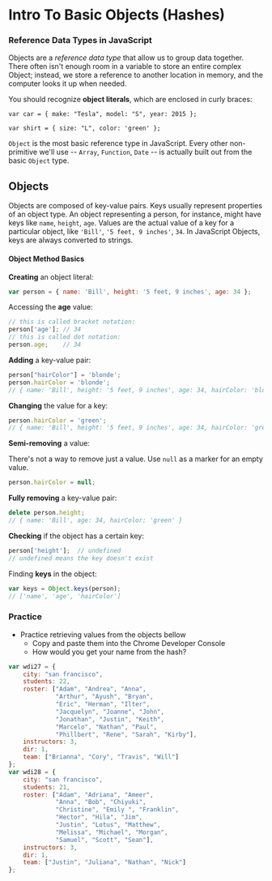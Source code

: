 # Intro To Basic Objects (Hashes)

### Reference Data Types in JavaScript

Objects are a *reference data type* that allow us to group data together. There often isn't enough room in a variable to store an entire complex Object; instead, we store a reference to another location in memory, and the computer looks it up when needed.

You should recognize **object literals**, which are enclosed in curly braces:

  ```
  var car = { make: "Tesla", model: "S", year: 2015 };
  ```
  ```
  var shirt = { size: "L", color: 'green' };
  ```

`Object` is the most basic reference type in JavaScript. Every other non-primitive we'll use -- `Array`, `Function`, `Date` -- is actually built out from the basic `Object` type.

## Objects

Objects are composed of key-value pairs.  Keys usually represent properties of an object type.   An object representing a person, for instance, might have keys like `name`, `height`, `age`.  Values are the actual value of a key for a particular object, like `'Bill'`, `'5 feet, 9 inches'`, `34`. In JavaScript Objects, keys are always converted to strings.


#### Object Method Basics

**Creating** an object literal:

```js
var person = { name: 'Bill', height: '5 feet, 9 inches', age: 34 };
```

Accessing the **age** value:

```js
// this is called bracket notation:
person['age']; // 34
// this is called dot notation:
person.age;    // 34
```

**Adding** a key-value pair:

```js
person["hairColor"] = 'blonde';
person.hairColor = 'blonde';
// { name: 'Bill', height: '5 feet, 9 inches', age: 34, hairColor: 'blonde' }
```

**Changing** the value for a key:

```js
person.hairColor = 'green';
// { name: 'Bill', height: '5 feet, 9 inches', age: 34, hairColor: 'green' }
```


**Semi-removing** a value:  

There's not a way to remove just a value. Use `null` as a marker for an empty value.

```js
person.hairColor = null;
```


**Fully removing** a key-value pair:

```js
delete person.height;
// { name: 'Bill', age: 34, hairColor: 'green' }
```

**Checking** if the object has a certain key:

```js
person['height'];  // undefined
// undefined means the key doesn't exist
```

Finding **keys** in the object:

```js
var keys = Object.keys(person);
// ['name', 'age', 'hairColor']
```

### Practice

- Practice retrieving values from the objects bellow
  - Copy and paste them into the Chrome Developer Console
  - How would you get your name from the hash?

```js
var wdi27 = {
    city: "san francisco",
    students: 22,
    roster: ["Adam", "Andrea", "Anna",
             "Arthur", "Ayush", "Bryan",
             "Eric", "Herman", "Ilter",
             "Jacquelyn", "Joanne", "John",
             "Jonathan", "Justin", "Keith",
             "Marcelo", "Nathan", "Paul",
             "Phillbert", "Rene", "Sarah", "Kirby"],
    instructors: 3,
    dir: 1,
    team: ["Brianna", "Cory", "Travis", "Will"]
};
var wdi28 = {
    city: "san francisco",
    students: 21,
    roster: ["Adam", "Adriana", "Ameer",
             "Anna", "Bob", "Chiyuki",
             "Christine", "Emily ", "Franklin",
             "Hector", "Hila", "Jim",
             "Justin", "Lotus", "Matthew",
             "Melissa", "Michael", "Morgan",
             "Samuel", "Scott", "Sean"],
    instructors: 3,
    dir: 1,
    team: ["Justin", "Juliana", "Nathan", "Nick"]
};
```
